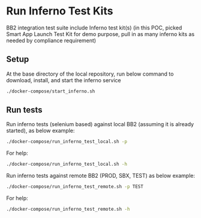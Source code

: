 Run Inferno Test Kits
=====================================================
BB2 integration test suite include Inferno test kit(s)
(in this POC, picked Smart App Launch Test Kit for demo purpose, pull in as many inferno kits as needed by compliance requirement)

Setup
-----

At the base directory of the local repository, run below command to download, install, and start the inferno service

```bash
./docker-compose/start_inferno.sh
```

Run tests
----------

Run inferno tests (selenium based) against local BB2 (assuming it is already started), as below example:

```bash
./docker-compose/run_inferno_test_local.sh -p
```

For help:
```bash
./docker-compose/run_inferno_test_local.sh -h
```

Run inferno tests against remote BB2 (PROD, SBX, TEST) as below example:

```bash
./docker-compose/run_inferno_test_remote.sh -p TEST
```

For help:
```bash
./docker-compose/run_inferno_test_remote.sh -h
```
